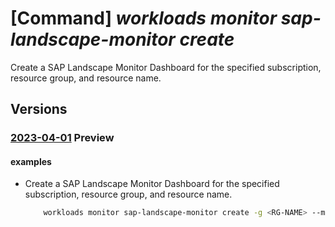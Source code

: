 # [Command] _workloads monitor sap-landscape-monitor create_

Create a SAP Landscape Monitor Dashboard for the specified subscription, resource group, and resource name.

## Versions

### [2023-04-01](/Resources/mgmt-plane/L3N1YnNjcmlwdGlvbnMve30vcmVzb3VyY2Vncm91cHMve30vcHJvdmlkZXJzL21pY3Jvc29mdC53b3JrbG9hZHMvbW9uaXRvcnMve30vc2FwbGFuZHNjYXBlbW9uaXRvci9kZWZhdWx0/2023-04-01.xml) **Preview**

<!-- mgmt-plane /subscriptions/{}/resourcegroups/{}/providers/microsoft.workloads/monitors/{}/saplandscapemonitor/default 2023-04-01 -->

#### examples

- Create a SAP Landscape Monitor Dashboard for the specified subscription, resource group, and resource name.
    ```bash
        workloads monitor sap-landscape-monitor create -g <RG-NAME> --monitor-name <monitor-name> --grouping <grouping- details>
    ```
